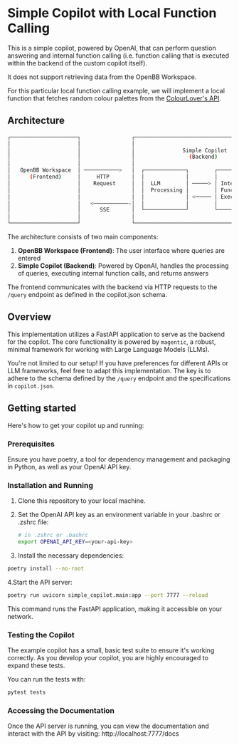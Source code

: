 # Simple Copilot with Local Function Calling

This is a simple copilot, powered by OpenAI, that can perform question answering
and internal function calling (i.e. function calling that is executed within the backend of
the custom copilot itself).

It does not support retrieving data from the OpenBB Workspace.

For this particular local function calling example, we will implement a local function that fetches random
colour palettes from the [ColourLover's API](https://www.colourlovers.com/).

## Architecture

```sh
┌─────────────────────┐                ┌───────────────────────────────────────────────────┐              ┌───────────────┐
│                     │                │                                                   │              │               │
│                     │                │               Simple Copilot                      │              │               │
│                     │                │                 (Backend)                         │              │               │
│                     │                │                                                   │              │               │
│   OpenBB Workspace  │ ───────────>   │  ┌─────────────┐        ┌─────────────────┐       │              │  External API │
│      (Frontend)     │     HTTP       │  │             │        │                 │       │              │  (ColourLover)│
│                     │    Request     │  │  LLM        │ ─────> │ Internal        │ ──────────────────>  │               │
│                     │                │  │  Processing │        │ Function Call   │       │              │               │
│                     │                │  │             │ <───── │ Execution       │ <─────────────────   │               │
│                     │   <───────────-│  │             │        │                 │       │              │               │
│                     │      SSE       │  └─────────────┘        └─────────────────┘       │              │               │
│                     │                │                                                   │              │               │
└─────────────────────┘                └───────────────────────────────────────────────────┘              └───────────────┘
```

The architecture consists of two main components:

1. **OpenBB Workspace (Frontend)**: The user interface where queries are entered
2. **Simple Copilot (Backend)**: Powered by OpenAI, handles the processing of queries, executing internal function calls, and returns answers

The frontend communicates with the backend via HTTP requests to the `/query`
endpoint as defined in the copilot.json schema.

## Overview

This implementation utilizes a FastAPI application to serve as the backend for
the copilot. The core functionality is powered by `magentic`, a robust, minimal
framework for working with Large Language Models (LLMs).

You're not limited to our setup! If you have preferences for different APIs or
LLM frameworks, feel free to adapt this implementation. The key is to adhere to
the schema defined by the `/query` endpoint and the specifications in
`copilot.json`.

## Getting started

Here's how to get your copilot up and running:

### Prerequisites

Ensure you have poetry, a tool for dependency management and packaging in
Python, as well as your OpenAI API key.

### Installation and Running

1. Clone this repository to your local machine.

2. Set the OpenAI API key as an environment variable in your .bashrc or .zshrc file:

    ``` sh
    # in .zshrc or .bashrc
    export OPENAI_API_KEY=<your-api-key>
    ```

3. Install the necessary dependencies:

``` sh
poetry install --no-root
```

4.Start the API server:

``` sh
poetry run uvicorn simple_copilot.main:app --port 7777 --reload
```

This command runs the FastAPI application, making it accessible on your network.

### Testing the Copilot

The example copilot has a small, basic test suite to ensure it's
working correctly. As you develop your copilot, you are highly encouraged to
expand these tests.

You can run the tests with:

```sh
pytest tests
```

### Accessing the Documentation

Once the API server is running, you can view the documentation and interact with
the API by visiting: http://localhost:7777/docs
